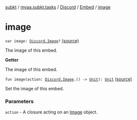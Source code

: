 [subkt](../../../index.md) / [myaa.subkt.tasks](../../index.md) / [Discord](../index.md) / [Embed](index.md) / [image](./image.md)

# image

`var image: `[`Discord.Image`](../-image/index.md)`?` [(source)](https://github.com/Myaamori/SubKt/blob/master/src/main/kotlin/myaa/subkt/tasks/discordtask.kt#L293)

The image of this embed.

**Getter**

The image of this embed.

`fun image(action: `[`Discord.Image`](../-image/index.md)`.() -> `[`Unit`](https://kotlinlang.org/api/latest/jvm/stdlib/kotlin/-unit/index.html)`): `[`Unit`](https://kotlinlang.org/api/latest/jvm/stdlib/kotlin/-unit/index.html) [(source)](https://github.com/Myaamori/SubKt/blob/master/src/main/kotlin/myaa/subkt/tasks/discordtask.kt#L350)

Set the image of this embed.

### Parameters

`action` - A closure acting on an [Image](../-image/index.md) object.